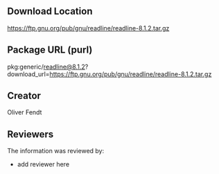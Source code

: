 ## Download Location

https://ftp.gnu.org/pub/gnu/readline/readline-8.1.2.tar.gz

## Package URL (purl)

pkg:generic/readline@8.1.2?download_url=https://ftp.gnu.org/pub/gnu/readline/readline-8.1.2.tar.gz

## Creator

Oliver Fendt

## Reviewers

The information was reviewed by:

* add reviewer here
